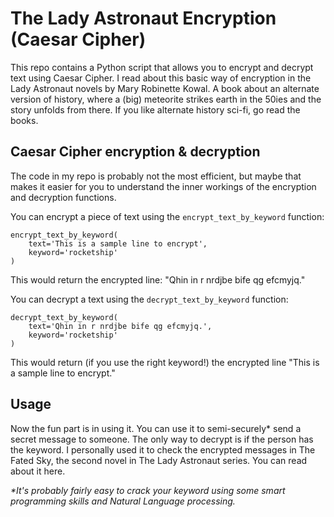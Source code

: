 # The Lady Astronaut Encryption (Caesar Cipher)

This repo contains a Python script that allows you to encrypt and decrypt text using Caesar Cipher. I read about this basic way of encryption in the Lady Astronaut novels by Mary Robinette Kowal. A book about an alternate version of history, where a (big) meteorite strikes earth in the 50ies and the story unfolds from there. If you like alternate history sci-fi, go read the books. 

## Caesar Cipher encryption & decryption

The code in my repo is probably not the most efficient, but maybe that makes it easier for you to understand the inner workings of the encryption and decryption functions. 

You can encrypt a piece of text using the `encrypt_text_by_keyword` function:

```
encrypt_text_by_keyword(
	text='This is a sample line to encrypt',
	keyword='rocketship'
)
```

This would return the encrypted line: "Qhin in r nrdjbe bife qg efcmyjq."

You can decrypt a text using the `decrypt_text_by_keyword` function:

```
decrypt_text_by_keyword(
	text='Qhin in r nrdjbe bife qg efcmyjq.',
	keyword='rocketship' 
)
```

This would return (if you use the right keyword!) the encrypted line "This is a sample line to encrypt."

## Usage

Now the fun part is in using it. You can use it to semi-securely* send a secret message to someone. The only way to decrypt is if the person has the keyword. I personally used it to check the encrypted messages in The Fated Sky, the second novel in The Lady Astronaut series. You can read about it here. 

*\*It's probably fairly easy to crack your keyword using some smart programming skills and Natural Language processing.*